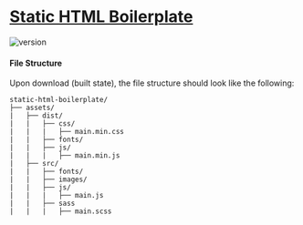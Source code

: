 # [Static HTML Boilerplate](https://github.com/nfmohit-wpmudev/static-html-boilerplate)

![version](https://img.shields.io/badge/version-1.0.0-lightgrey.svg)

#### File Structure
Upon download (built state), the file structure should look like the following:
```
static-html-boilerplate/
├── assets/
|   ├── dist/
|   |   ├── css/
|   |   |   ├── main.min.css
|   |   ├── fonts/
|   |   ├── js/
|   |   |   ├── main.min.js
|   ├── src/
|   |   ├── fonts/
|   |   ├── images/
|   |   ├── js/
|   |   |   ├── main.js
|   |   ├── sass
|   |   |   ├── main.scss
```
